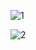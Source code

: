 

![1](https://github.com/atopal151/sell_application/assets/45879059/e8cb8f29-d117-4c6b-8f6c-f7a46a285e0e)




![2](https://github.com/atopal151/sell_application/assets/45879059/f11a06e4-d7be-4a0c-93d6-e2980f249553)
